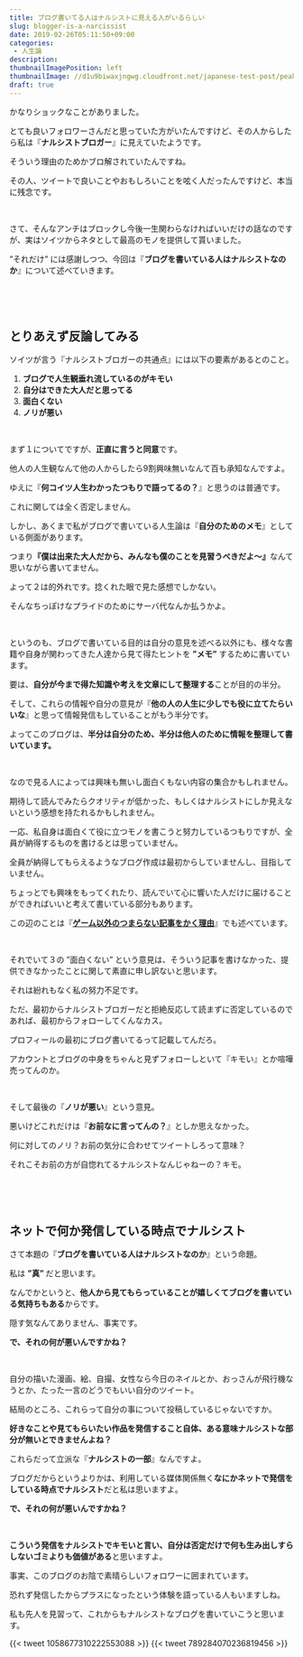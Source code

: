 ```yaml
---
title: ブログ書いてる人はナルシストに見える人がいるらしい
slug: blogger-is-a-narcissist
date: 2019-02-26T05:11:50+09:00
categories: 
 - 人生論
description: 
thumbnailImagePosition: left
thumbnailImage: //d1u9biwaxjngwg.cloudfront.net/japanese-test-post/peak-140.jpg
draft: true
---
```

<!--more-->

かなりショックなことがありました。

とても良いフォロワーさんだと思っていた方がいたんですけど、その人からしたら私は『<strong>ナルシストブロガー</strong>』に見えていたようです。

そういう理由のためかブロ解されていたんですね。

その人、ツイートで良いことやおもしろいことを呟く人だったんですけど、本当に残念です。

&nbsp;

さて、そんなアンチはブロックし今後一生関わらなければいいだけの話なのですが、実はソイツからネタとして最高のモノを提供して貰いました。

”それだけ” には感謝しつつ、今回は『<strong>ブログを書いている人はナルシストなのか</strong>』について述べていきます。

&nbsp;

&nbsp;
<h2>とりあえず反論してみる</h2>
ソイツが言う『ナルシストブロガーの共通点』には以下の要素があるとのこと。
<ol>
 	<li><strong>ブログで人生観垂れ流しているのがキモい</strong></li>
 	<li><strong>自分はできた大人だと思ってる</strong></li>
 	<li><strong>面白くない</strong></li>
 	<li><strong>ノリが悪い</strong></li>
</ol>
&nbsp;

まず１についてですが、<strong>正直に言うと同意</strong>です。

他人の人生観なんて他の人からしたら9割興味無いなんて百も承知なんですよ。

ゆえに『<strong>何コイツ人生わかったつもりで語ってるの？</strong>』と思うのは普通です。

これに関しては全く否定しません。

しかし、あくまで私がブログで書いている人生論は『<strong>自分のためのメモ</strong>』としている側面があります。

つまり<strong>『</strong><strong>僕は出来た大人だから、みんなも僕のことを見習うべきだよ～』</strong>なんて思いながら書いてません。

よって２は的外れです。捻くれた眼で見た感想でしかない。

そんなちっぽけなプライドのためにサーバ代なんか払うかよ。

&nbsp;

というのも、ブログで書いている目的は自分の意見を述べる以外にも、様々な書籍や自身が関わってきた人達から見て得たヒントを <strong>”メモ”</strong> するために書いています。

要は、<strong>自分が今まで得た知識や考えを文章にして整理する</strong>ことが目的の半分。

そして、これらの情報や自分の意見が『<strong>他の人の人生に少しでも役に立てたらいいな</strong>』と思って情報発信もしていることがもう半分です。

よってこのブログは、<strong>半分は自分のため、半分は他人のために情報を整理して書いています。</strong>

&nbsp;

なので見る人によっては興味も無いし面白くもない内容の集合かもしれません。

期待して読んでみたらクオリティが低かった、もしくはナルシストにしか見えないという感想を持たれるかもしれません。

一応、私自身は面白くて役に立つモノを書こうと努力しているつもりですが、全員が納得するものを書けるとは思っていません。

全員が納得してもらえるようなブログ作成は最初からしていませんし、目指していません。

ちょっとでも興味をもってくれたり、読んでいて心に響いた人だけに届けることができればいいと考えて書いている部分もあります。

この辺のことは『<strong><a href="https://hackheatharu.xyz/reasons-to-write-articles-other-than-games/">ゲーム以外のつまらない記事をかく理由</a></strong>』でも述べています。

&nbsp;

それでいて３の ”面白くない” という意見は、そういう記事を書けなかった、提供できなかったことに関して素直に申し訳ないと思います。

それは紛れもなく私の努力不足です。

ただ、最初からナルシストブロガーだと拒絶反応して読まずに否定しているのであれば、最初からフォローしてくんなカス。

プロフィールの最初にブログ書いてるって記載してんだろ。

アカウントとブログの中身をちゃんと見ずフォローしといて『キモい』とか喧嘩売ってんのか。

&nbsp;

そして最後の『<strong>ノリが悪い</strong>』という意見。

悪いけどこれだけは『<strong>お前なに言ってんの？</strong>』としか思えなかった。

何に対してのノリ？お前の気分に合わせてツイートしろって意味？

それこそお前の方が自惚れてるナルシストなんじゃねーの？キモ。

&nbsp;

&nbsp;
<h2>ネットで何か発信している時点でナルシスト</h2>
さて本題の『<strong>ブログを書いている人はナルシストなのか</strong>』という命題。

私は <strong>”真” </strong>だと思います。

なんでかというと、<strong>他人から見てもらっていることが嬉しくてブログを書いている気持ちもある</strong>からです。

隠す気なんてありません、事実です。

<strong>で、それの何が悪いんですかね？</strong>

&nbsp;

自分の描いた漫画、絵、自撮、女性なら今日のネイルとか、おっさんが飛行機なうとか、たった一言のどうでもいい自分のツイート。

結局のところ、これらって自分の事について投稿しているじゃないですか。

<strong>好きなことや見てもらいたい作品を発信すること自体、ある意味ナルシストな部分が無いとできませんよね？</strong>

これらだって立派な『<strong>ナルシストの一部</strong>』なんですよ。

ブログだからというよりかは、利用している媒体関係無く<strong>なにかネットで発信をしている時点でナルシスト</strong>だと私は思いますよ。

<strong>で、それの何が悪いんですかね？</strong>

&nbsp;

<strong>こういう発信をナルシストでキモいと言い、自分は否定だけで何も生み出しすらしないゴミよりも価値がある</strong>と思いますよ。

事実、このブログのお陰で素晴らしいフォロワーに囲まれています。

恐れず発信したからプラスになったという体験を語っている人もいますしね。

私も先人を見習って、これからもナルシストなブログを書いていこうと思います。

{{< tweet 1058677310222553088 >}}
{{< tweet 789284070236819456 >}}